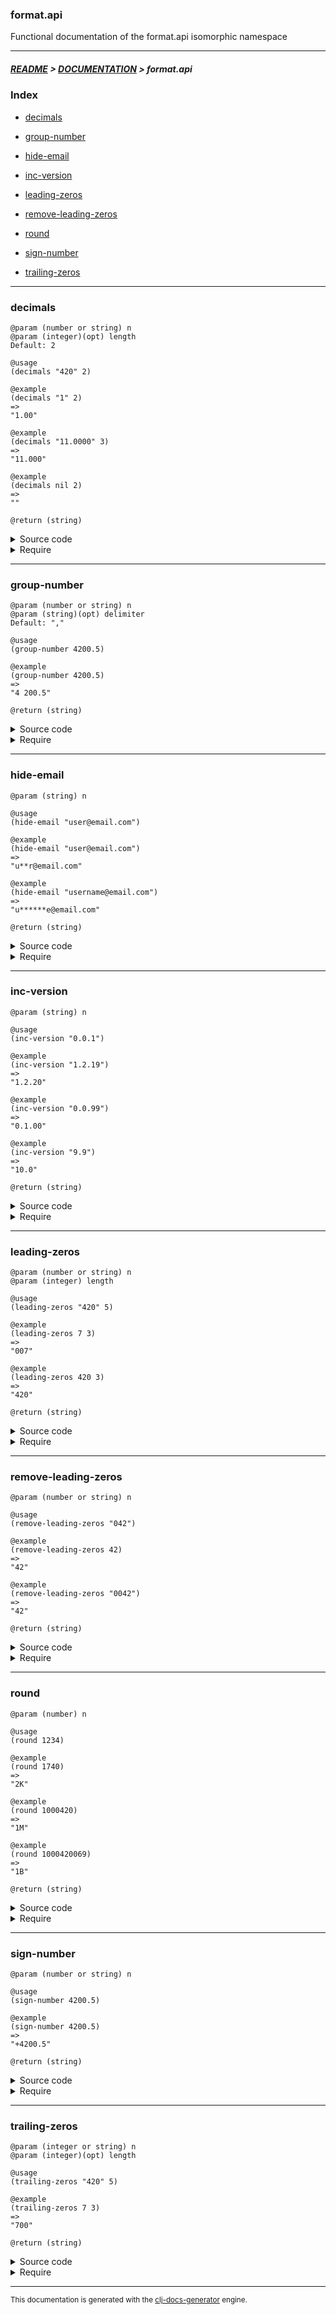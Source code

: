
### format.api

Functional documentation of the format.api isomorphic namespace

---

##### [README](../../../README.md) > [DOCUMENTATION](../../COVER.md) > format.api

### Index

- [decimals](#decimals)

- [group-number](#group-number)

- [hide-email](#hide-email)

- [inc-version](#inc-version)

- [leading-zeros](#leading-zeros)

- [remove-leading-zeros](#remove-leading-zeros)

- [round](#round)

- [sign-number](#sign-number)

- [trailing-zeros](#trailing-zeros)

---

### decimals

```
@param (number or string) n
@param (integer)(opt) length
Default: 2
```

```
@usage
(decimals "420" 2)
```

```
@example
(decimals "1" 2)
=>
"1.00"
```

```
@example
(decimals "11.0000" 3)
=>
"11.000"
```

```
@example
(decimals nil 2)
=>
""
```

```
@return (string)
```

<details>
<summary>Source code</summary>

```
(defn decimals
  ([n]
   (decimals n 2))

  ([n length]
   (let [x     (str   n)
         count (count x)]
        (if            (< count 1) x
            (if-let [separator-index (string/first-dex-of x ".")]
                    (let [diff (- count separator-index length 1)]
                         (cond                               (> diff 0)
                               (subs x 0 (+ separator-index (inc length)))
                               (< diff 0)
                               (str x (trailing-zeros nil (- 0 diff)))
                               (= diff 0) x))
                    (str x "." (trailing-zeros nil length)))))))
```

</details>

<details>
<summary>Require</summary>

```
(ns my-namespace (:require [format.api :refer [decimals]]))

(format.api/decimals ...)
(decimals            ...)
```

</details>

---

### group-number

```
@param (number or string) n
@param (string)(opt) delimiter
Default: ","
```

```
@usage
(group-number 4200.5)
```

```
@example
(group-number 4200.5)
=>
"4 200.5"
```

```
@return (string)
```

<details>
<summary>Source code</summary>

```
(defn group-number
  ([n]
   (group-number n ","))

  ([n delimiter]
   (let [base        (re-find #"\d+" n)
         group-count (quot (count base) 3)
         offset      (-    (count base) (* 3 group-count))]
        (str (string/trim (reduce (fn [result dex]
                                      (let [x (+ offset (* 3 dex))]
                                           (str result delimiter (subs base x (+ x 3)))))
                                  (subs base 0 offset)
                                  (range group-count)))
             (subs n (count base))))))
```

</details>

<details>
<summary>Require</summary>

```
(ns my-namespace (:require [format.api :refer [group-number]]))

(format.api/group-number ...)
(group-number            ...)
```

</details>

---

### hide-email

```
@param (string) n
```

```
@usage
(hide-email "user@email.com")
```

```
@example
(hide-email "user@email.com")
=>
"u**r@email.com"
```

```
@example
(hide-email "username@email.com")
=>
"u******e@email.com"
```

```
@return (string)
```

<details>
<summary>Source code</summary>

```
(defn hide-email
  [n]
  (if-let [user (string/before-first-occurence n "@" {:return? false})]
          (case (count user) 0 (str n)
                             1 (string/cover n "*")
                             2 (string/cover n "*" 1)
                               (string/cover n (string/multiply "*" (-> user count dec dec)) 1))))
```

</details>

<details>
<summary>Require</summary>

```
(ns my-namespace (:require [format.api :refer [hide-email]]))

(format.api/hide-email ...)
(hide-email            ...)
```

</details>

---

### inc-version

```
@param (string) n
```

```
@usage
(inc-version "0.0.1")
```

```
@example
(inc-version "1.2.19")
=>
"1.2.20"
```

```
@example
(inc-version "0.0.99")
=>
"0.1.00"
```

```
@example
(inc-version "9.9")
=>
"10.0"
```

```
@return (string)
```

<details>
<summary>Source code</summary>

```
(defn inc-version
  [n]
  (letfn [
          (implode-f [n separators]
                     (if (vector/nonempty? separators)
                         (implode-f (string/insert-part n "." (last separators))
                                    (vector/remove-last-item separators))
                         (-> n)))

          (explode-f [n separators]
                     (if-let [separator (string/first-dex-of n ".")]
                             (explode-f (string/remove-first-occurence n ".")
                                        (conj separators separator))
                             (implode-f
                                        (let [bugfix (remove-leading-zeros n)]
                                             (leading-zeros (mixed/update-whole-number bugfix inc) (count n)))

                                        (if (re-match? n #"^[9]{1,}$")
                                            (vector/->items separators inc)
                                            (->             separators)))))]
         (explode-f n [])))
```

</details>

<details>
<summary>Require</summary>

```
(ns my-namespace (:require [format.api :refer [inc-version]]))

(format.api/inc-version ...)
(inc-version            ...)
```

</details>

---

### leading-zeros

```
@param (number or string) n
@param (integer) length
```

```
@usage
(leading-zeros "420" 5)
```

```
@example
(leading-zeros 7 3)
=>
"007"
```

```
@example
(leading-zeros 420 3)
=>
"420"
```

```
@return (string)
```

<details>
<summary>Source code</summary>

```
(defn leading-zeros
  [n length]
  (loop [x (str n)]
        (if (< (count x) length)
            (recur (str "0" x))
            (-> x))))
```

</details>

<details>
<summary>Require</summary>

```
(ns my-namespace (:require [format.api :refer [leading-zeros]]))

(format.api/leading-zeros ...)
(leading-zeros            ...)
```

</details>

---

### remove-leading-zeros

```
@param (number or string) n
```

```
@usage
(remove-leading-zeros "042")
```

```
@example
(remove-leading-zeros 42)
=>
"42"
```

```
@example
(remove-leading-zeros "0042")
=>
"42"
```

```
@return (string)
```

<details>
<summary>Source code</summary>

```
(defn remove-leading-zeros
  [n]
  (letfn [(f [n]
             (if-not (= "0" (-> n first str))
                     (-> n)
                     (f (subs n 1))))]
         (-> n str f)))
```

</details>

<details>
<summary>Require</summary>

```
(ns my-namespace (:require [format.api :refer [remove-leading-zeros]]))

(format.api/remove-leading-zeros ...)
(remove-leading-zeros            ...)
```

</details>

---

### round

```
@param (number) n
```

```
@usage
(round 1234)
```

```
@example
(round 1740)
=>
"2K"
```

```
@example
(round 1000420)
=>
"1M"
```

```
@example
(round 1000420069)
=>
"1B"
```

```
@return (string)
```

<details>
<summary>Source code</summary>

```
(defn round
  [n]
  (cond (>= n 1000000000) (str (Math/round (/ n 1000000)) "B")
        (>= n 1000000)    (str (Math/round (/ n 1000000)) "M")
        (>= n 1000)       (str (Math/round (/ n 1000))    "K")
        :return           (str (Math/round n))))
```

</details>

<details>
<summary>Require</summary>

```
(ns my-namespace (:require [format.api :refer [round]]))

(format.api/round ...)
(round            ...)
```

</details>

---

### sign-number

```
@param (number or string) n
```

```
@usage
(sign-number 4200.5)
```

```
@example
(sign-number 4200.5)
=>
"+4200.5"
```

```
@return (string)
```

<details>
<summary>Source code</summary>

```
(defn sign-number
  [n]
  (let [n (str n)]
       (if (= (-> "-"     str)
              (-> n first str))
           (-> n)
           (str "+"n))))
```

</details>

<details>
<summary>Require</summary>

```
(ns my-namespace (:require [format.api :refer [sign-number]]))

(format.api/sign-number ...)
(sign-number            ...)
```

</details>

---

### trailing-zeros

```
@param (integer or string) n
@param (integer)(opt) length
```

```
@usage
(trailing-zeros "420" 5)
```

```
@example
(trailing-zeros 7 3)
=>
"700"
```

```
@return (string)
```

<details>
<summary>Source code</summary>

```
(defn trailing-zeros
  [n length]
  (loop [x (str n)]
        (if (< (count x) length)
            (recur (str x "0"))
            (-> x))))
```

</details>

<details>
<summary>Require</summary>

```
(ns my-namespace (:require [format.api :refer [trailing-zeros]]))

(format.api/trailing-zeros ...)
(trailing-zeros            ...)
```

</details>

---

<sub>This documentation is generated with the [clj-docs-generator](https://github.com/bithandshake/clj-docs-generator) engine.</sub>

